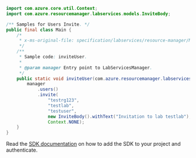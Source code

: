 ```java
import com.azure.core.util.Context;
import com.azure.resourcemanager.labservices.models.InviteBody;

/** Samples for Users Invite. */
public final class Main {
    /*
     * x-ms-original-file: specification/labservices/resource-manager/Microsoft.LabServices/preview/2021-11-15-preview/examples/Users/inviteUser.json
     */
    /**
     * Sample code: inviteUser.
     *
     * @param manager Entry point to LabServicesManager.
     */
    public static void inviteUser(com.azure.resourcemanager.labservices.LabServicesManager manager) {
        manager
            .users()
            .invite(
                "testrg123",
                "testlab",
                "testuser",
                new InviteBody().withText("Invitation to lab testlab"),
                Context.NONE);
    }
}
```

Read the [SDK documentation](https://github.com/Azure/azure-sdk-for-java/blob/azure-resourcemanager-labservices_1.0.0-beta.2/sdk/labservices/azure-resourcemanager-labservices/README.md) on how to add the SDK to your project and authenticate.
